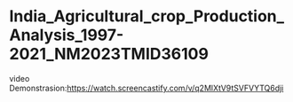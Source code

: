 # India_Agricultural_crop_Production_Analysis_1997-2021_NM2023TMID36109 

video Demonstrasion:https://watch.screencastify.com/v/q2MlXtV9tSVFVYTQ6dji
